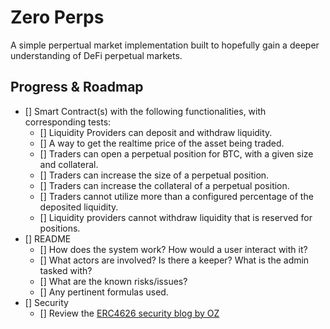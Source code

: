 # Zero Perps

A simple perpertual market implementation built to hopefully gain a deeper understanding of DeFi perpetual markets.

## Progress & Roadmap
- [] Smart Contract(s) with the following functionalities, with corresponding tests:
    - [] Liquidity Providers can deposit and withdraw liquidity.
    - [] A way to get the realtime price of the asset being traded.
    - [] Traders can open a perpetual position for BTC, with a given size and collateral.
    - [] Traders can increase the size of a perpetual position.
    - [] Traders can increase the collateral of a perpetual position.
    - [] Traders cannot utilize more than a configured percentage of the deposited liquidity.
    - [] Liquidity providers cannot withdraw liquidity that is reserved for positions.
- [] README
    - [] How does the system work? How would a user interact with it?
    - [] What actors are involved? Is there a keeper? What is the admin tasked with?
    - [] What are the known risks/issues?
    - [] Any pertinent formulas used.
- [] Security
    - [] Review the [ERC4626 security blog by OZ](https://docs.openzeppelin.com/contracts/4.x/erc4626)
